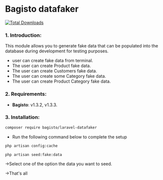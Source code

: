 # Bagisto datafaker
[![Total Downloads](https://img.shields.io/packagist/dt/bagisto/laravel-datafaker.svg?style=flat-square)](https://packagist.org/packages/bagisto/laravel-datafaker)

### 1. Introduction:

This module allows you to generate fake data that can be populated into the database during development for testing purposes.  

* user can create fake data from terminal.
* The user can create Product fake data.
* The user can create Customers fake data.
* The user can create some Category fake data.
* The user can create Product Category fake data.

### 2. Requirements:

* **Bagisto**: v1.3.2, v1.3.3.

### 3. Installation:

```sh
composer require bagisto/laravel-datafaker
```

* Run the following command below to complete the setup

```sh
php artisan config:cache
```
```sh
php artisan seed:fake:data
```
->Select one of the option the data you want to seed.

->That's all 